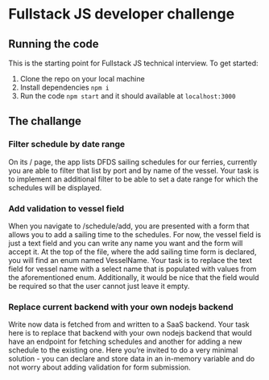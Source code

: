 # Fullstack JS developer challenge

## Running the code

This is the starting point for Fullstack JS technical interview. To get started:

1. Clone the repo on your local machine
2. Install dependencies `npm i`
3. Run the code `npm start` and it should available at `localhost:3000`

## The challange

### Filter schedule by date range

On its / page, the app lists DFDS sailing schedules for our ferries, currently you are able to filter that list by port and by name of the vessel. Your task is to implement an additional filter to be able to set a date range for which the schedules will be displayed.

### Add validation to vessel field

When you navigate to /schedule/add, you are presented with a form that allows you to add a sailing time to the schedules. For now, the vessel field is just a text field and you can write any name you want and the form will accept it. At the top of the file, where the add sailing time form is declared, you will find an enum named VesselName. Your task is to replace the text field for vessel name with a select name that is populated with values from the aforementioned enum. Additionally, it would be nice that the field would be required so that the user cannot just leave it empty.

### Replace current backend with your own nodejs backend

Write now data is fetched from and written to a SaaS backend. Your task here is to replace that backend with your own nodejs backend that would have an endpoint for fetching schedules and another for adding a new schedule to the existing one. Here you’re invited to do a very minimal solution - you can declare and store data in an in-memory variable and do not worry about adding validation for form submission.
